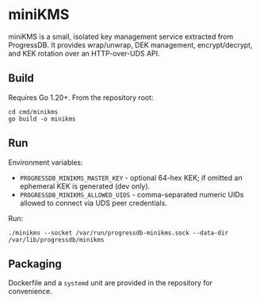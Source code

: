 # miniKMS

miniKMS is a small, isolated key management service extracted from ProgressDB. It provides wrap/unwrap, DEK management, encrypt/decrypt, and KEK rotation over an HTTP-over-UDS API.

## Build

Requires Go 1.20+. From the repository root:

```
cd cmd/minikms
go build -o minikms
```

## Run

Environment variables:
- `PROGRESSDB_MINIKMS_MASTER_KEY` - optional 64-hex KEK; if omitted an ephemeral KEK is generated (dev only).
- `PROGRESSDB_MINIKMS_ALLOWED_UIDS` - comma-separated numeric UIDs allowed to connect via UDS peer credentials.

Run:

```
./minikms --socket /var/run/progressdb-minikms.sock --data-dir /var/lib/progressdb/minikms
```

## Packaging

Dockerfile and a `systemd` unit are provided in the repository for convenience.

